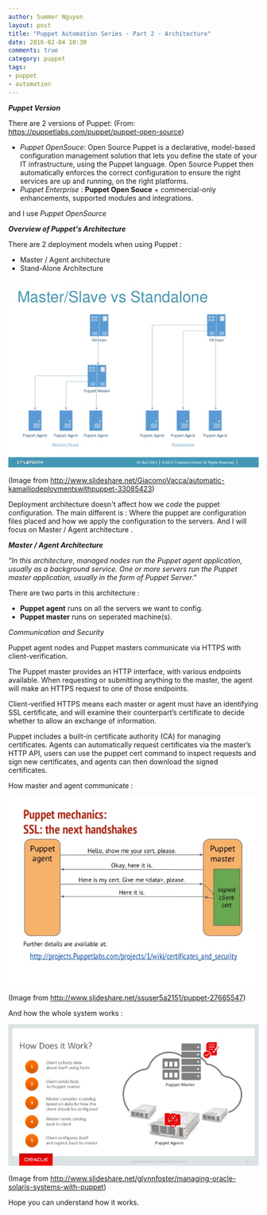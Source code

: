 ```yaml
---
author: Summer Nguyen
layout: post
title: "Puppet Automation Series - Part 2 - Architecture"
date: 2016-02-04 10:30
comments: true
category: puppet
tags:
- puppet
- automation
---
```


***Puppet Version***

There are 2 versions of Puppet: (From: <a href="https://puppetlabs.com/puppet/puppet-open-source">https://puppetlabs.com/puppet/puppet-open-source</a>)

* *Puppet OpenSouce*: Open Source Puppet is a declarative, model-based configuration management solution that lets you define the state of your IT infrastructure, using the Puppet language. Open Source Puppet then automatically enforces the correct configuration to ensure the right services are up and running, on the right platforms.
* *Puppet Enterprise* : **Puppet Open Souce** +  commercial-only enhancements, supported modules and integrations. 


and I use *Puppet OpenSource*





***Overview of Puppet's Architecture***

There are 2 deployment models when using Puppet : 

+ Master / Agent architecture 
+ Stand-Alone Architecture 


<p><img src="/images/puppet-series/puppet-architecture.jpg" alt="Puppet Architecture"></p>
<p class="text-center">
(Image from <a href="http://www.slideshare.net/GiacomoVacca/automatic-kamailiodeploymentswithpuppet-33085423">http://www.slideshare.net/GiacomoVacca/automatic-kamailiodeploymentswithpuppet-33085423</a>) </p>



Deployment architecture doesn't affect how we *code* the puppet configuration. The main different is : Where the puppet are configuration files placed and how we apply the configuration to the servers. And I will focus on Master / Agent architecture . 


***Master / Agent Architecture***

*"In this architecture, managed nodes run the Puppet agent application, usually as a background service. One or more servers run the Puppet master application, usually in the form of Puppet Server."*

There are two parts in this architecture : 

+ **Puppet agent** runs on all the servers we want to config.
+ **Puppet master** runs on seperated machine(s). 



*Communication and Security*

Puppet agent nodes and Puppet masters communicate via HTTPS with client-verification.

The Puppet master provides an HTTP interface, with various endpoints available. When requesting or submitting anything to the master, the agent will make an HTTPS request to one of those endpoints.


Client-verified HTTPS means each master or agent must have an identifying SSL certificate, and will examine their counterpart’s certificate to decide whether to allow an exchange of information.

Puppet includes a built-in certificate authority (CA) for managing certificates. Agents can automatically request certificates via the master’s HTTP API, users can use the puppet cert command to inspect requests and sign new certificates, and agents can then download the signed certificates.


How master and agent communicate : 
<p><img src="/images/puppet-series/puppet-master-slave-communication.jpg" alt="Puppet Architecture"></p>

<p class="text-center">
(Image from <a href="http://www.slideshare.net/ssuser5a2151/puppet-27665547">http://www.slideshare.net/ssuser5a2151/puppet-27665547</a>) </p>

And how the whole system works : 


<p><img src="/images/puppet-series/puppet-how-it-works.jpg" alt="Puppet Architecture"></p>

<p class="text-center">
(Image from <a href="http://www.slideshare.net/glynnfoster/managing-oracle-solaris-systems-with-puppet">http://www.slideshare.net/glynnfoster/managing-oracle-solaris-systems-with-puppet</a>) </p>



Hope you can understand how it works. 
